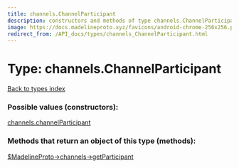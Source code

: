 ```yaml
---
title: channels.ChannelParticipant
description: constructors and methods of type channels.ChannelParticipant
image: https://docs.madelineproto.xyz/favicons/android-chrome-256x256.png
redirect_from: /API_docs/types/channels_ChannelParticipant.html
---
```

# Type: channels.ChannelParticipant  
[Back to types index](index.md)



### Possible values (constructors):

[channels.channelParticipant](../constructors/channels.channelParticipant.md)  



### Methods that return an object of this type (methods):

[$MadelineProto->channels->getParticipant](../methods/channels.getParticipant.md)  




